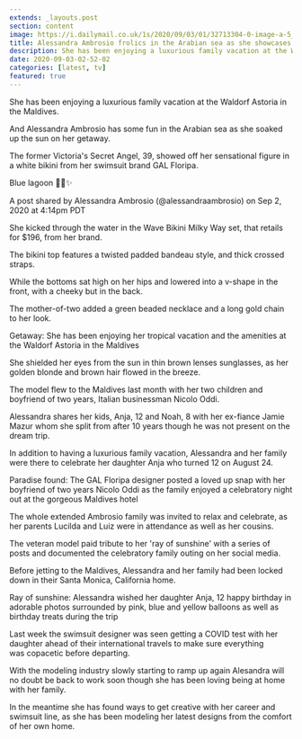 ```yaml
---
extends: _layouts.post
section: content
image: https://i.dailymail.co.uk/1s/2020/09/03/01/32713304-0-image-a-5_1599093411085.jpg 
title: Alessandra Ambrosio frolics in the Arabian sea as she showcases her model figure in a white bikini  
description: She has been enjoying a luxurious family vacation at the Waldorf Astoria in the Maldives. 
date: 2020-09-03-02-52-02 
categories: [latest, tv] 
featured: true 
--- 
```

She has been enjoying a luxurious family vacation at the Waldorf Astoria in the Maldives. 

And Alessandra Ambrosio has some fun in the Arabian sea as she soaked up the sun on her getaway. 

The former Victoria's Secret Angel, 39, showed off her sensational figure in a white bikini from her swimsuit brand GAL Floripa. 

 Blue lagoon ✨

A post shared by  Alessandra Ambrosio (@alessandraambrosio) on Sep 2, 2020 at 4:14pm PDT

She kicked through the water in the Wave Bikini Milky Way set, that retails for $196, from her brand. 

The bikini top features a twisted padded bandeau style, and thick crossed straps. 

While the bottoms sat high on her hips and lowered into a v-shape in the front, with a cheeky but in the back. 

The mother-of-two added a green beaded necklace and a long gold chain to her look. 

Getaway: She has been enjoying her tropical vacation and the amenities at the Waldorf Astoria in the Maldives 

She shielded her eyes from the sun in thin brown lenses sunglasses, as her golden blonde and brown hair flowed in the breeze.  

The model flew to the Maldives last month with her two children and boyfriend of two years, Italian businessman Nicolo Oddi. 

Alessandra shares her kids, Anja, 12 and Noah, 8 with her ex-fiance Jamie Mazur whom she split from after 10 years though he was not present on the dream trip.

In addition to having a luxurious family vacation, Alessandra and her family were there to celebrate her daughter Anja who turned 12 on August 24. 

Paradise found: The GAL Floripa designer posted a loved up snap with her boyfriend of two years Nicolo Oddi as the family enjoyed a celebratory night out at the gorgeous Maldives hotel

The whole extended Ambrosio family was invited to relax and celebrate, as her parents Lucilda and Luiz were in attendance as well as her cousins.  

The veteran model paid tribute to her 'ray of sunshine' with a series of posts and documented the celebratory family outing on her social media.  

Before jetting to the Maldives, Alessandra and her family had been locked down in their Santa Monica, California home.

Ray of sunshine: Alessandra wished her daughter Anja, 12 happy birthday in adorable photos surrounded by pink, blue and yellow balloons as well as birthday treats during the trip

Last week the swimsuit designer was seen getting a COVID test with her daughter ahead of their international travels to make sure everything was copacetic before departing. 

With the modeling industry slowly starting to ramp up again Alesandra will no doubt be back to work soon though she has been loving being at home with her family.

In the meantime she has found ways to get creative with her career and swimsuit line, as she has been modeling her latest designs from the comfort of her own home.  

